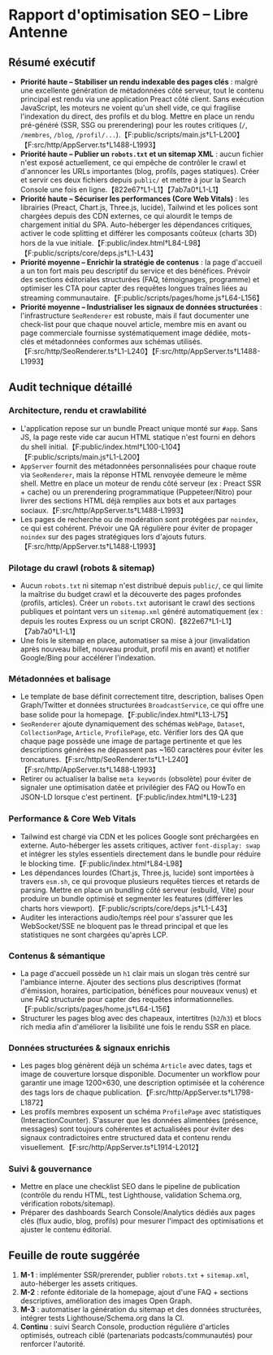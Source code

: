# Rapport d'optimisation SEO – Libre Antenne

## Résumé exécutif
- **Priorité haute – Stabiliser un rendu indexable des pages clés** : malgré une excellente génération de métadonnées côté serveur, tout le contenu principal est rendu via une application Preact côté client. Sans exécution JavaScript, les moteurs ne voient qu'un shell vide, ce qui fragilise l'indexation du direct, des profils et du blog. Mettre en place un rendu pré-généré (SSR, SSG ou prerendering) pour les routes critiques (`/`, `/membres`, `/blog`, `/profil/...`).【F:public/scripts/main.js†L1-L200】【F:src/http/AppServer.ts†L1488-L1993】
- **Priorité haute – Publier un `robots.txt` et un sitemap XML** : aucun fichier n'est exposé actuellement, ce qui empêche de contrôler le crawl et d'annoncer les URLs importantes (blog, profils, pages statiques). Créer et servir ces deux fichiers depuis `public/` et mettre à jour la Search Console une fois en ligne.【822e67†L1-L1】【7ab7a0†L1-L1】
- **Priorité haute – Sécuriser les performances (Core Web Vitals)** : les librairies (Preact, Chart.js, Three.js, lucide), Tailwind et les polices sont chargées depuis des CDN externes, ce qui alourdit le temps de chargement initial du SPA. Auto-héberger les dépendances critiques, activer le code splitting et différer les composants coûteux (charts 3D) hors de la vue initiale.【F:public/index.html†L84-L98】【F:public/scripts/core/deps.js†L1-L43】
- **Priorité moyenne – Enrichir la stratégie de contenus** : la page d'accueil a un ton fort mais peu descriptif du service et des bénéfices. Prévoir des sections éditoriales structurées (FAQ, témoignages, programme) et optimiser les CTA pour capter des requêtes longues traînes liées au streaming communautaire.【F:public/scripts/pages/home.js†L64-L156】
- **Priorité moyenne – Industrialiser les signaux de données structurées** : l'infrastructure `SeoRenderer` est robuste, mais il faut documenter une check-list pour que chaque nouvel article, membre mis en avant ou page commerciale fournisse systématiquement image dédiée, mots-clés et métadonnées conformes aux schémas utilisés.【F:src/http/SeoRenderer.ts†L1-L240】【F:src/http/AppServer.ts†L1488-L1993】

## Audit technique détaillé

### Architecture, rendu et crawlabilité
- L'application repose sur un bundle Preact unique monté sur `#app`. Sans JS, la page reste vide car aucun HTML statique n'est fourni en dehors du shell initial.【F:public/index.html†L100-L104】【F:public/scripts/main.js†L1-L200】
- `AppServer` fournit des métadonnées personnalisées pour chaque route via `SeoRenderer`, mais la réponse HTML renvoyée demeure le même shell. Mettre en place un moteur de rendu côté serveur (ex : Preact SSR + cache) ou un prerendering programmatique (Puppeteer/Nitro) pour livrer des sections HTML déjà remplies aux bots et aux partages sociaux.【F:src/http/AppServer.ts†L1488-L1993】
- Les pages de recherche ou de modération sont protégées par `noindex`, ce qui est cohérent. Prévoir une QA régulière pour éviter de propager `noindex` sur des pages stratégiques lors d'ajouts futurs.【F:src/http/AppServer.ts†L1488-L1993】

### Pilotage du crawl (robots & sitemap)
- Aucun `robots.txt` ni sitemap n'est distribué depuis `public/`, ce qui limite la maîtrise du budget crawl et la découverte des pages profondes (profils, articles). Créer un `robots.txt` autorisant le crawl des sections publiques et pointant vers un `sitemap.xml` généré automatiquement (ex : depuis les routes Express ou un script CRON).【822e67†L1-L1】【7ab7a0†L1-L1】
- Une fois le sitemap en place, automatiser sa mise à jour (invalidation après nouveau billet, nouveau produit, profil mis en avant) et notifier Google/Bing pour accélérer l'indexation.

### Métadonnées et balisage
- Le template de base définit correctement titre, description, balises Open Graph/Twitter et données structurées `BroadcastService`, ce qui offre une base solide pour la homepage.【F:public/index.html†L13-L75】
- `SeoRenderer` ajoute dynamiquement des schémas `WebPage`, `Dataset`, `CollectionPage`, `Article`, `ProfilePage`, etc. Vérifier lors des QA que chaque page possède une image de partage pertinente et que les descriptions générées ne dépassent pas ~160 caractères pour éviter les troncatures.【F:src/http/SeoRenderer.ts†L1-L240】【F:src/http/AppServer.ts†L1488-L1993】
- Retirer ou actualiser la balise `meta keywords` (obsolète) pour éviter de signaler une optimisation datée et privilégier des FAQ ou HowTo en JSON-LD lorsque c'est pertinent.【F:public/index.html†L19-L23】

### Performance & Core Web Vitals
- Tailwind est chargé via CDN et les polices Google sont préchargées en externe. Auto-héberger les assets critiques, activer `font-display: swap` et intégrer les styles essentiels directement dans le bundle pour réduire le blocking time.【F:public/index.html†L84-L98】
- Les dépendances lourdes (Chart.js, Three.js, lucide) sont importées à travers `esm.sh`, ce qui provoque plusieurs requêtes tierces et retards de parsing. Mettre en place un bundling côté serveur (esbuild, Vite) pour produire un bundle optimisé et segmenter les features (différer les charts hors viewport).【F:public/scripts/core/deps.js†L1-L43】
- Auditer les interactions audio/temps réel pour s'assurer que les WebSocket/SSE ne bloquent pas le thread principal et que les statistiques ne sont chargées qu'après LCP.

### Contenus & sémantique
- La page d'accueil possède un `h1` clair mais un slogan très centré sur l'ambiance interne. Ajouter des sections plus descriptives (format d'émission, horaires, participation, bénéfices pour nouveaux venus) et une FAQ structurée pour capter des requêtes informationnelles.【F:public/scripts/pages/home.js†L64-L156】
- Structurer les pages blog avec des chapeaux, intertitres (`h2`/`h3`) et blocs rich media afin d'améliorer la lisibilité une fois le rendu SSR en place.

### Données structurées & signaux enrichis
- Les pages blog génèrent déjà un schéma `Article` avec dates, tags et image de couverture lorsque disponible. Documenter un workflow pour garantir une image 1200×630, une description optimisée et la cohérence des tags lors de chaque publication.【F:src/http/AppServer.ts†L1798-L1872】
- Les profils membres exposent un schéma `ProfilePage` avec statistiques (InteractionCounter). S'assurer que les données alimentées (présence, messages) sont toujours cohérentes et actualisées pour éviter des signaux contradictoires entre structured data et contenu rendu visuellement.【F:src/http/AppServer.ts†L1914-L2012】

### Suivi & gouvernance
- Mettre en place une checklist SEO dans le pipeline de publication (contrôle du rendu HTML, test Lighthouse, validation Schema.org, vérification robots/sitemap).
- Préparer des dashboards Search Console/Analytics dédiés aux pages clés (flux audio, blog, profils) pour mesurer l'impact des optimisations et ajuster le contenu éditorial.

## Feuille de route suggérée
1. **M-1** : implémenter SSR/prerender, publier `robots.txt` + `sitemap.xml`, auto-héberger les assets critiques.
2. **M-2** : refonte éditoriale de la homepage, ajout d'une FAQ + sections descriptives, amélioration des images Open Graph.
3. **M-3** : automatiser la génération du sitemap et des données structurées, intégrer tests Lighthouse/Schema.org dans la CI.
4. **Continu** : suivi Search Console, production régulière d'articles optimisés, outreach ciblé (partenariats podcasts/communautés) pour renforcer l'autorité.
